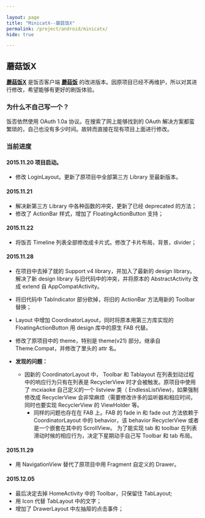 ```yaml
---

layout: page
title: "MinicatX--蘑菇饭X"
permalink: /project/android/minicatx/
hide: true

---
```


## 蘑菇饭X

**[蘑菇饭X](https://github.com/Anthonyeef/minicatx)** 是饭否客户端 **[蘑菇饭](https://github.com/mcxiaoke/minicat)** 的改进版本。因原项目已经不再维护，所以对其进行修改，希望能够有更好的刷饭体验。

### 为什么不自己写一个？
饭否依然使用 OAuth 1.0a 协议。在搜索了网上能够找到的 OAuth 解决方案都蛮繁琐的，自己也没有多少时间。故转而直接在现有项目上面进行修改。

### 当前进度

#### 2015.11.20 项目启动。
- 修改 LoginLayout。更新了原项目中全部第三方 Library 至最新版本。

#### 2015.11.21
  - 解决新第三方 Library 中各种函数的冲突，更新了已经 deprecated 的方法；
  - 修改了 ActionBar 样式，增加了 FloatingActionButton 支持；

#### 2015.11.22
  - 将饭否 Timeline 列表全部修改成卡片式。修改了卡片布局，背景，divider；

#### 2015.11.28

  - 在项目中去掉了就的 Support v4 library，并加入了最新的 design library。解决了新 design library 与旧代码中的冲突，并将原本的 AbstractActivity 改成 extend 自  AppCompatActivity。

  - 将旧代码中 TabIndicator 部分砍掉，将旧的 ActionBar 方法用新的 Toolbar 替换；
  - Layout 中增加 CoordinatorLayout，同时将原本用第三方库实现的 FloatingActionButton 用 design 库中的原生 FAB 代替。
  - 修改了原项目中的 theme，特别是 theme(v21) 部分。继承自 Theme.Compat，并修改了里头的 attr 名。
  - **发现的问题：**
      - 因新的 CoordinatorLayout 中， Toolbar 和 Tablayout 在列表划动过程中的响应行为只有在列表是 RecyclerView 时才会被触发。原项目中使用了 mcxiaoke 自己定义的一个 listview 类（ EndlessListView)，如果强制修改成 RecyclerView 会非常麻烦（需要修改许多的监听器和相应时间，同时也要实现 RecyclerView 的 ViewHolder 等。
        - 同样的问题也存在在 FAB 上。FAB 的 fade in 和 fade out 方法依赖于  CoordinatorLayout 中的 behavior，该 behavior RecyclerView 或者是一个嵌套在其中的 ScrollView。
        为了能实现 tab 和 toolbar 在列表滑动时候的相应行为，决定下星期动手自己写 Toolbar 和 tab 布局。

#### 2015.11.29

  - 用 NavigationView 替代了原项目中用 Fragment 自定义的 Drawer。

#### 2015.12.05
  - 最后决定去掉 HomeActivity 中的 Toolbar，只保留住 TabLayout;
  - 用 Icon 代替 TabLayout 中的文字；
  - 增加了 DrawerLayout 中左抽屉的点击事件；

